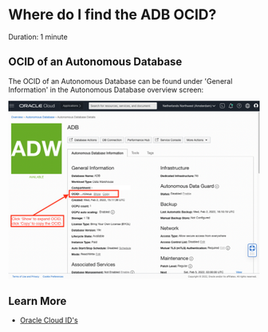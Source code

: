 # Where do I find the ADB OCID?
Duration: 1 minute 

## OCID of an Autonomous Database

The OCID of an Autonomous Database can be found under 'General Information' in the Autonomous Database overview screen:

![Find the OCID of your ADB](images/find-adb-ocid.png "Find the OCID of your ADB")


## Learn More

* [Oracle Cloud ID's](https://docs.oracle.com/en-us/iaas/Content/General/Concepts/identifiers.htm)



